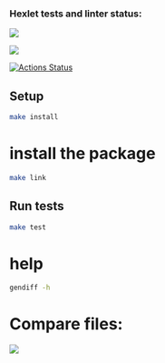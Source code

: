 ### Hexlet tests and linter status:
<a href="https://codeclimate.com/github/DMotorina/frontend-project-46/maintainability"><img src="https://api.codeclimate.com/v1/badges/2dbcd531d977d807f12b/maintainability" /></a>

<a href="https://codeclimate.com/github/DMotorina/frontend-project-46/test_coverage"><img src="https://api.codeclimate.com/v1/badges/2dbcd531d977d807f12b/test_coverage" /></a>

[![Actions Status](https://github.com/DMotorina/frontend-project-46/actions/workflows/hexlet-check.yml/badge.svg)](https://github.com/DMotorina/frontend-project-46/actions)

## Setup

```bash
make install
```

# install the package
```bash
make link
```

## Run tests

```bash
make test
```

# help
```bash
gendiff -h
```

# Сompare files: 
<a href="https://asciinema.org/a/619524" target="_blank"><img src="https://asciinema.org/a/619524.svg" /></a>